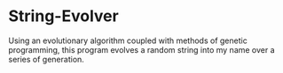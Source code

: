 # String-Evolver
Using an evolutionary algorithm coupled with methods of genetic programming, this program evolves a random string into my name over a series of generation.

